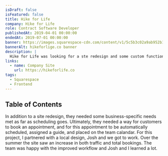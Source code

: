```yaml
---
isDraft: false
isFeatured: false
title: Hike for Life
company: Hike for Life
role: Contract Software Developer
publishedAt: 2019-04-01 00:00:00
endedAt: 2019-07-01 00:00:00
banner: https://images.squarespace-cdn.com/content/v1/5c5b3c02a9ab952b14c9f379/1551228679985-WZAL1ZX7OPS4AVDMKUO4/ClearLogoNB.png?format=500w
bannerAlt: hikeforlige.co banner
description: |
  Hike for Life was looking for a ste redesign and some custom functionality to handle the growing online reservations portion of their business.
links:
  - name: Company Site
    url: https://hikeforlife.co
tags:
  - Squarespace
  - Frontend
---
```


## Table of Contents

In addition to a site redesign, they needed some business-specific needs met as far as scheduling goes. Ultimately, they needed a way for customers to book an appointment, and for this appointment to be automatically scheduled, assigned a guide, and placed on the team calandar. For this project, I partnered with a local design, Josh and we got to work. Over the summer the site saw an increase in both traffic and total bookings. The team was happy with the improved workflow and Josh and I learned a lot.

